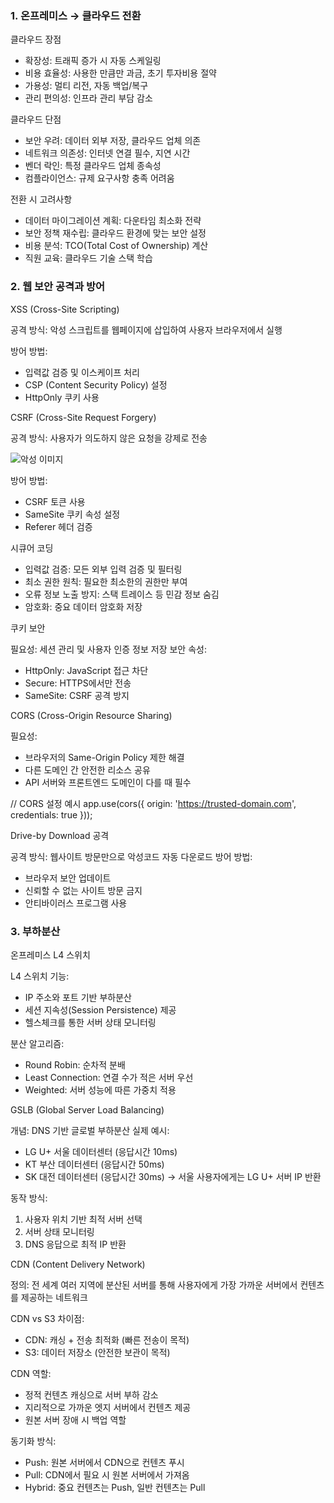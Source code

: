 ### 1. 온프레미스 → 클라우드 전환

클라우드 장점

- 확장성: 트래픽 증가 시 자동 스케일링
- 비용 효율성: 사용한 만큼만 과금, 초기 투자비용 절약
- 가용성: 멀티 리전, 자동 백업/복구
- 관리 편의성: 인프라 관리 부담 감소

클라우드 단점

- 보안 우려: 데이터 외부 저장, 클라우드 업체 의존
- 네트워크 의존성: 인터넷 연결 필수, 지연 시간
- 벤더 락인: 특정 클라우드 업체 종속성
- 컴플라이언스: 규제 요구사항 충족 어려움

전환 시 고려사항

- 데이터 마이그레이션 계획: 다운타임 최소화 전략
- 보안 정책 재수립: 클라우드 환경에 맞는 보안 설정
- 비용 분석: TCO(Total Cost of Ownership) 계산
- 직원 교육: 클라우드 기술 스택 학습

### 2. 웹 보안 공격과 방어

XSS (Cross-Site Scripting)

공격 방식: 악성 스크립트를 웹페이지에 삽입하여 사용자 브라우저에서 실행
  <!-- 공격 예시 -->
  <script>alert(document.cookie)</script>

방어 방법:
- 입력값 검증 및 이스케이프 처리
- CSP (Content Security Policy) 설정
- HttpOnly 쿠키 사용

CSRF (Cross-Site Request Forgery)

공격 방식: 사용자가 의도하지 않은 요청을 강제로 전송
  <!-- 공격 예시 -->
  <img src="http://bank.com/transfer?to=attacker&amount=1000000" alt="악성 이미지">

방어 방법:
- CSRF 토큰 사용
- SameSite 쿠키 속성 설정
- Referer 헤더 검증

시큐어 코딩

- 입력값 검증: 모든 외부 입력 검증 및 필터링
- 최소 권한 원칙: 필요한 최소한의 권한만 부여
- 오류 정보 노출 방지: 스택 트레이스 등 민감 정보 숨김
- 암호화: 중요 데이터 암호화 저장

쿠키 보안

필요성: 세션 관리 및 사용자 인증 정보 저장
보안 속성:
- HttpOnly: JavaScript 접근 차단
- Secure: HTTPS에서만 전송
- SameSite: CSRF 공격 방지

CORS (Cross-Origin Resource Sharing)

필요성:
- 브라우저의 Same-Origin Policy 제한 해결
- 다른 도메인 간 안전한 리소스 공유
- API 서버와 프론트엔드 도메인이 다를 때 필수

// CORS 설정 예시
app.use(cors({
origin: 'https://trusted-domain.com',
credentials: true
}));

Drive-by Download 공격

공격 방식: 웹사이트 방문만으로 악성코드 자동 다운로드
방어 방법:
- 브라우저 보안 업데이트
- 신뢰할 수 없는 사이트 방문 금지
- 안티바이러스 프로그램 사용

### 3. 부하분산

온프레미스 L4 스위치

L4 스위치 기능:
- IP 주소와 포트 기반 부하분산
- 세션 지속성(Session Persistence) 제공
- 헬스체크를 통한 서버 상태 모니터링

분산 알고리즘:
- Round Robin: 순차적 분배
- Least Connection: 연결 수가 적은 서버 우선
- Weighted: 서버 성능에 따른 가중치 적용

GSLB (Global Server Load Balancing)

개념: DNS 기반 글로벌 부하분산
실제 예시:
- LG U+ 서울 데이터센터 (응답시간 10ms)
- KT 부산 데이터센터 (응답시간 50ms)
- SK 대전 데이터센터 (응답시간 30ms)
  → 서울 사용자에게는 LG U+ 서버 IP 반환

동작 방식:
1. 사용자 위치 기반 최적 서버 선택
2. 서버 상태 모니터링
3. DNS 응답으로 최적 IP 반환

CDN (Content Delivery Network)

정의: 전 세계 여러 지역에 분산된 서버를 통해 사용자에게 가장 가까운 서버에서 컨텐츠를 제공하는 네트워크

CDN vs S3 차이점:
- CDN: 캐싱 + 전송 최적화 (빠른 전송이 목적)
- S3: 데이터 저장소 (안전한 보관이 목적)

CDN 역할:
- 정적 컨텐츠 캐싱으로 서버 부하 감소
- 지리적으로 가까운 엣지 서버에서 컨텐츠 제공
- 원본 서버 장애 시 백업 역할

동기화 방식:
- Push: 원본 서버에서 CDN으로 컨텐츠 푸시
- Pull: CDN에서 필요 시 원본 서버에서 가져옴
- Hybrid: 중요 컨텐츠는 Push, 일반 컨텐츠는 Pull